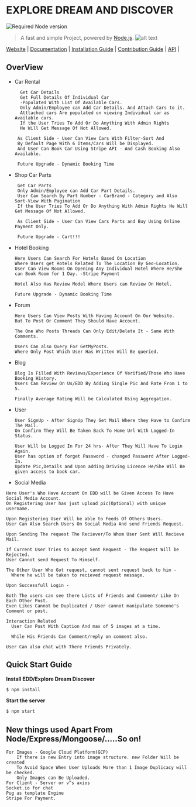 # EXPLORE DREAM AND DISCOVER

![Required Node version](https://img.shields.io/node/v/hexo)

> A fast and simple Project, powered by [Node.js](https://nodejs.org).
> ![alt text](https://www.dataintensity.com/assets/images/partners/logos/mongodb.png)

[Website](https://) |
[Documentation](https://) |
[Installation Guide](https:) |
[Contribution Guide](https:) |
[API](https://) |

## OverView

- Car Rental
  ```
    Get Car Details
    Get Full Details Of Individual Car
    -Populated With List Of Available Cars.
    Only Admin/Employee can Add Car Details. And Attach Cars to it.
    Atttached cars Are populated on viewing Individual car as Available cars.
    If the User Tries To Add Or Do Anything With Admin Rights 
    He Will Get Message Of Not Allowed.
    
   As Client Side - User Can View Cars With Filter-Sort And 
   By Default Page With 6 Items/Cars Will be Displayed.
   And User Can Book Car Using Stripe API - And Cash Booking Also Available.
   
   Future Upgrade - Dynamic Booking Time
  ```
- Shop Car Parts
  ```
   Get Car Parts 
   Only Admin/Employee can Add Car Part Details.
   User Can Search By Part Number - CarBrand - Category and Also Sort-View With Pagination
   If the User Tries To Add Or Do Anything With Admin Rights He Will Get Message Of Not Allowed.
    
   As Client Side - User Can View Cars Parts and Buy Using Online Payment Only.
   
   Future Upgrade - Cart!!!
  ```
- Hotel Booking
  ```
  Here Users Can Search For Hotels Based On Location 
  Where Users get Hotels Related To The Location By Geo-Location.
  User Can View Rooms On Opening Any Individual Hotel Where He/She can Book Room for 1 Day. -Stripe Payment
  
  Hotel Also Has Review Model Where Users can Review On Hotel.
  
  Future Upgrade - Dynamic Booking Time
  ```
- Forum
  ```
  Here Users Can View Posts With Having Account On Our Website.
  But To Post Or Comment They Should Have Account.
  
  The One Who Posts Threads Can Only Edit/Delete It - Same With Comments.
  
  Users Can also Query For GetMyPosts. 
  Where Only Post Which User Has Written Will Be queried.
  ```
- Blog
  ```
  Blog Is Filled With Reviews/Experience Of Verified/Those Who Have Booking History.
  Users Can Review On Us/EDD By Adding Single Pic And Rate From 1 to 5.
  
  Finally Average Rating Will be Calculated Using Aggregation.
  ```
- User
  ```
  User SignUp - After SignUp They Get Mail Where they Have to Confirm The Mail.
  On Confirm They Will Be Taken Back To Home Url With Logged-In Status.
  
  User Will be Logged In For 24 hrs- After They Will Have To Login Again.
  User has option of forget Password - changed Password After Logged-In.
  Update Pic,Details and Upon adding Driving Licence He/She Will Be given access to book car.
  
  ```
 - Social Media
  ```
  Here User's Who Have Account On EDD will be Given Access To Have Social Media Account.
  On Registering User has just upload pic(Optional) with unique username.
  
  Upon Registering User Will be able to Feeds Of Others Users.
  User Can Also Search Users On Social Media And send Friends Request.
  
  Upon Sending The request The Reciever/To Whom User Sent Will Recieve Mail.
  
  If Current User Tries to Accept Sent Request - The Request Will be Rejected.
  User Cannot send Request To Himself.
  
  The Other User Who Got request, cannot sent request back to him - 
    Where he will be taken to recieved request message.
  
  Upon Successfull Login - 
  ```
  ```
  Both The users can see there Lists of Friends and Comment/ Like On Each Other Post.  
  Even Likes Cannot be Duplicated / User cannot manipulate Someone's Comment or post.
  
  Interaction Related
    User Can Post With Caption And max of 5 images at a time.
    
    While His Friends Can Comment/reply on comment also.
    
  User Can also chat with There Friends Privately.    
  ```

## Quick Start Guide

**Install EDD/Explore Dream Discover**

```bash
$ npm install
```

**Start the server**

```bash
$ npm start
```

## New things used Apart From Node/Express/Mongoose/.....So on!

```
For Images - Google Cloud Platform(GCP)
    If there is new Entry into image structure. new Folder Will be created
    To Avoid Space When User Uploads More than 1 Image Duplicacy will be checked.
    Only Images can Be Uploaded.
For Client - Server or v^s axios
Socket.io for chat
Pug as template Engine
Stripe For Payment.
```
